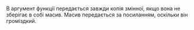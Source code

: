 В аргумент функції передається завжди копія змінної, якщо вона не зберігає в собі масив.
Масив передається за посиланням, оскільки він громіздкий.